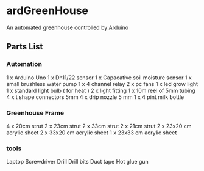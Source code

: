 # ardGreenHouse
An automated greenhouse controlled by Arduino

## Parts List
### Automation
1 x Arduino Uno
1 x Dh11/22 sensor
1 x Capacative soil moisture sensor
1 x small brushless water pump
1 x 4 channel relay
2 x pc fans
1 x led grow light
1 x standard light bulb ( for heat )
2 x light fitting
1 x 10m reel of 5mm tubing
4 x t shape connectors 5mm
4 x drip nozzle 5 mm
1 x 4 pint milk bottle 

### Greenhouse Frame
4 x 20cm strut
2 x 23cm strut
2 x 33cm strut
2 x 21cm strut
2 x 23x20 cm acrylic sheet
2 x 33x20 cm acrylic sheet
1 x 23x33 cm acrylic sheet

### tools
Laptop
Screwdriver
Drill
Drill bits
Duct tape
Hot glue gun


